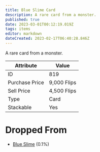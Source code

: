 ```yaml
---
title: Blue Slime Card
description: A rare card from a monster.
published: true
date: 2023-03-01T00:12:19.019Z
tags: items
editor: markdown
dateCreated: 2023-02-17T06:40:28.846Z
---
```


A rare card from a monster.

|Attribute|Value|
|-|-|
|ID|819|
|Purchase Price|9,000 Flips|
|Sell Price|4,500 Flips|
|Type|Card|
|Stackable|Yes|


# Dropped From
 * [Blue Slime](/monsters/blue-slime) (0.1%)
